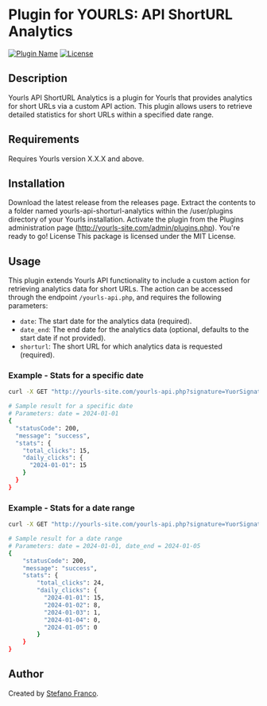 # Plugin for YOURLS: API ShortURL Analytics

[![Plugin Name](https://img.shields.io/badge/Plugin%20Name-ShortURL%20Analytics-blue)](https://github.com/stefanofranco/yourls-api-shorturl-analytics)
[![License](https://img.shields.io/badge/License-MIT-yellow.svg)](https://opensource.org/licenses/MIT)

## Description

Yourls API ShortURL Analytics is a plugin for Yourls that provides analytics for short URLs via a custom API action. This plugin allows users to retrieve detailed statistics for short URLs within a specified date range.

## Requirements

Requires Yourls version X.X.X and above.

## Installation
Download the latest release from the releases page.
Extract the contents to a folder named yourls-api-shorturl-analytics within the /user/plugins directory of your Yourls installation.
Activate the plugin from the Plugins administration page (http://yourls-site.com/admin/plugins.php).
You're ready to go!
License
This package is licensed under the MIT License.

## Usage

This plugin extends Yourls API functionality to include a custom action for retrieving analytics data for short URLs. The action can be accessed through the endpoint `/yourls-api.php`, and requires the following parameters:

- `date`: The start date for the analytics data (required).
- `date_end`: The end date for the analytics data (optional, defaults to the start date if not provided).
- `shorturl`: The short URL for which analytics data is requested (required).

### Example - Stats for a specific date

```bash
curl -X GET "http://yourls-site.com/yourls-api.php?signature=YuorSignature&action=shorturl_analytics&date=2024-01-01&shorturl=abc123"
```
```bash
# Sample result for a specific date
# Parameters: date = 2024-01-01
{
  "statusCode": 200,
  "message": "success",
  "stats": {
    "total_clicks": 15,
    "daily_clicks": {
      "2024-01-01": 15
    }
  }
}
```

### Example - Stats for a date range

```bash
curl -X GET "http://yourls-site.com/yourls-api.php?signature=YuorSignature&action=shorturl_analytics&date=2024-01-01&date_and=2024-12-31&shorturl=abc123"
```

```bash
# Sample result for a date range
# Parameters: date = 2024-01-01, date_end = 2024-01-05
{
    "statusCode": 200,
    "message": "success",
    "stats": {
        "total_clicks": 24,
        "daily_clicks": {
          "2024-01-01": 15,
          "2024-01-02": 8,
          "2024-01-03": 1,
          "2024-01-04": 0,
          "2024-01-05": 0
        }
    }
}
```

## Author
Created by [Stefano Franco](https://github.com/stefanofranco/yourls-api-shorturl-analytics).
